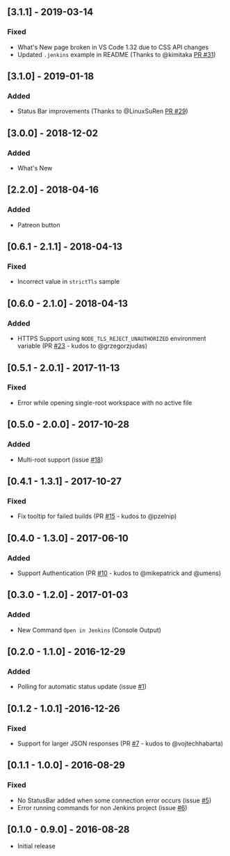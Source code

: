 ## [3.1.1] - 2019-03-14
### Fixed
- What's New page broken in VS Code 1.32 due to CSS API changes
- Updated `.jenkins` example in README (Thanks to @kimitaka [PR #31](https://github.com/alefragnani/vscode-jenkins-status/pull/31))

## [3.1.0] - 2019-01-18
### Added
- Status Bar improvements (Thanks to @LinuxSuRen [PR #29](https://github.com/alefragnani/vscode-jenkins-status/pull/29))

## [3.0.0] - 2018-12-02
### Added
- What's New

## [2.2.0] - 2018-04-16
### Added
- Patreon button

## [0.6.1 - 2.1.1] - 2018-04-13
### Fixed
- Incorrect value in `strictTls` sample

## [0.6.0 - 2.1.0] - 2018-04-13
### Added
- HTTPS Support using `NODE_TLS_REJECT_UNAUTHORIZED` environment variable (PR [#23](https://github.com/alefragnani/vscode-jenkins-status/pull/23) - kudos to @grzegorzjudas)

## [0.5.1 - 2.0.1] - 2017-11-13
### Fixed
- Error while opening single-root workspace with no active file

## [0.5.0 - 2.0.0] - 2017-10-28
### Added
- Multi-root support (issue [#18](https://github.com/alefragnani/vscode-jenkins/status/issues/18))

## [0.4.1 - 1.3.1] - 2017-10-27
### Fixed
- Fix tooltip for failed builds (PR [#15](https://github.com/alefragnani/vscode-jenkins-status/pull/15) - kudos to @pzelnip)

## [0.4.0 - 1.3.0] - 2017-06-10
### Added
- Support Authentication (PR [#10](https://github.com/alefragnani/vscode-jenkins-status/pull/10) - kudos to @mikepatrick and @umens)

## [0.3.0 - 1.2.0] - 2017-01-03
### Added
- New Command `Open in Jenkins` (Console Output)

## [0.2.0 - 1.1.0] - 2016-12-29
### Added
- Polling for automatic status update (issue [#1](https://github.com/alefragnani/vscode-jenkins-status/issues/1))

## [0.1.2 - 1.0.1] -2016-12-26 
### Fixed
- Support for larger JSON responses (PR [#7](https://github.com/alefragnani/vscode-jenkins-status/pull/7) - kudos to @vojtechhabarta)

## [0.1.1 - 1.0.0] - 2016-08-29

### Fixed
- No StatusBar added when some connection error occurs (issue [#5](https://github.com/alefragnani/vscode-jenkins-status/issues/5))
- Error running commands for non Jenkins project (issue [#6](https://github.com/alefragnani/vscode-jenkins-status/issues/6))

## [0.1.0 - 0.9.0] - 2016-08-28
- Initial release
